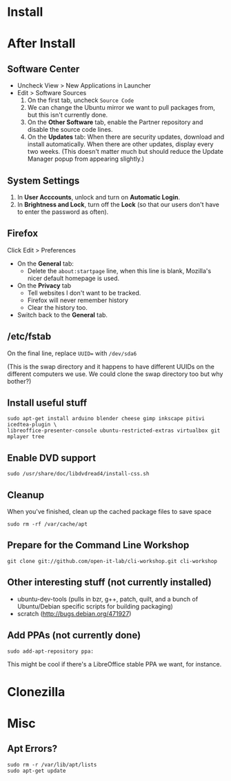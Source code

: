 Install
=======

After Install
=============

Software Center
---------------
* Uncheck View > New Applications in Launcher
* Edit > Software Sources
  1. On the first tab, uncheck `Source Code`
  1. We can change the Ubuntu mirror we want to pull packages from, but this
     isn't currently done.
  1. On the **Other Software** tab, enable the Partner repository and disable the
     source code lines.
  1. On the **Updates** tab:
     When there are security updates, download and install automatically.
     When there are other updates, display every two weeks. (This doesn't matter
     much but should reduce the Update Manager popup from appearing slightly.)

System Settings
---------------
  1. In **User Acccounts**, unlock and turn on **Automatic Login**.
  1. In **Brightness and Lock**, turn off the **Lock** (so that our users don't have to
    enter the password as often).

Firefox
-------
Click Edit > Preferences
* On the **General** tab:
  - Delete the `about:startpage` line, when this line is blank, Mozilla's nicer default homepage is used.
* On the **Privacy** tab
  - Tell websites I don't want to be tracked.
  - Firefox will never remember history
  - Clear the history too.
* Switch back to the **General** tab.

/etc/fstab
----------
On the final line, replace `UUID=` with `/dev/sda6`

(This is the swap directory and it happens to have different UUIDs on the
different computers we use. We could clone the swap directory too but why bother?)

Install useful stuff
--------------------
    sudo apt-get install arduino blender cheese gimp inkscape pitivi icedtea-plugin \
    libreoffice-presenter-console ubuntu-restricted-extras virtualbox git mplayer tree

Enable DVD support
------------------
    sudo /usr/share/doc/libdvdread4/install-css.sh

Cleanup
-------
When you've finished, clean up the cached package files to save space

    sudo rm -rf /var/cache/apt

Prepare for the Command Line Workshop
-------------------------------------
    git clone git://github.com/open-it-lab/cli-workshop.git cli-workshop


Other interesting stuff (not currently installed)
-------------------------------------------------
* ubuntu-dev-tools (pulls in bzr, g++, patch, quilt, and a bunch of Ubuntu/Debian specific
scripts for building packaging)
* scratch (http://bugs.debian.org/471927)

Add PPAs (not currently done)
-----------------------------
    sudo add-apt-repository ppa:

This might be cool if there's a LibreOffice stable PPA we want, for instance.

Clonezilla
==========

Misc
====

Apt Errors?
-----------
    sudo rm -r /var/lib/apt/lists
    sudo apt-get update
